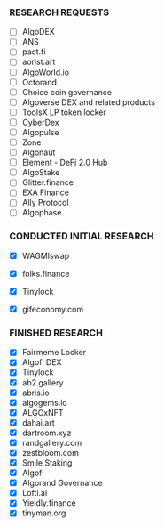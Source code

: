 ### RESEARCH REQUESTS

- [ ] AlgoDEX
- [ ] ANS
- [ ] pact.fi
- [ ] aorist.art
- [ ] AlgoWorld.io
- [ ] Octorand
- [ ] Choice coin governance
- [ ] Algoverse DEX and related products
- [ ] ToolsX LP token locker
- [ ] CyberDex 
- [ ] Algopulse
- [ ] Zone
- [ ] Algonaut
- [ ] Element - DeFi 2.0 Hub
- [ ] AlgoStake
- [ ] Glitter.finance
- [ ] EXA Finance
- [ ] Ally Protocol
- [ ] Algophase

### CONDUCTED INITIAL RESEARCH

- [x] WAGMIswap
- [x] folks.finance
- [x] Tinylock
- [x] gifeconomy.com


### FINISHED RESEARCH

- [x] Fairmeme Locker
- [x] Algofi DEX
- [x] Tinylock
- [x] ab2.gallery
- [x] abris.io
- [x] algogems.io
- [x] ALGOxNFT
- [x] dahai.art
- [x] dartroom.xyz
- [x] randgallery.com
- [x] zestbloom.com
- [x] Smile Staking
- [x] Algofi
- [x] Algorand Governance
- [x] Lofti.ai
- [x] Yieldly.finance
- [x] tinyman.org
